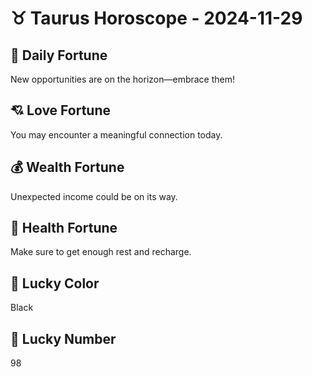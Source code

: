# ♉ Taurus Horoscope - 2024-11-29

## 🎯 Daily Fortune

New opportunities are on the horizon—embrace them!

## 💘 Love Fortune

You may encounter a meaningful connection today.

## 💰 Wealth Fortune

Unexpected income could be on its way.

## 🌱 Health Fortune

Make sure to get enough rest and recharge.

## 🎨 Lucky Color

Black

## 🔢 Lucky Number

98
